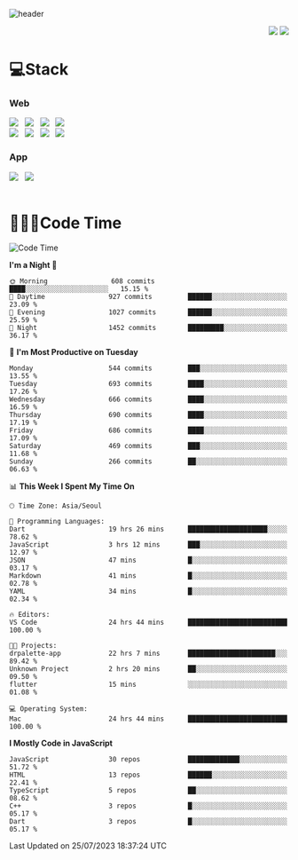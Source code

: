 ![header](https://capsule-render.vercel.app/api?type=waving&color=gradient&height=200&text=Cheri&fontAlign=70&fontAlignY=40&animation=twinkling)


<div align="end">
 <a href="https://cheri.tistory.com/"><img src="https://img.shields.io/badge/Blog-AD29B6?style=flat-square&logo=Tidal&logoColor=white"/></a> 
 <a href="mailto:hey.rnjs1135@gmail.com"><img src="https://img.shields.io/badge/Mail-EA4335?style=flat-square&logo=Gmail&logoColor=white"/></a>
</div>

<h1>💻Stack</h1>
<div>
 <h3>Web</h3>
 <!-- badge : https://shields.io/ -->
 <!-- icon : https://simpleicons.org/?q=Get -->
 <img src="https://img.shields.io/badge/HTML5-e74c3c?style=flat-square&logo=HTML5&logoColor=white"></img> &nbsp 
 <img src="https://img.shields.io/badge/CSS3-0A84FF?style=flat-square&logo=CSS3&logoColor=white"></img> &nbsp 
 <img src="https://img.shields.io/badge/tailwind%2Dcss-06B6D4?style=flat-square&logo=tailwindcss&logoColor=white"/></a> &nbsp 
 <img src="https://img.shields.io/badge/styled%2Dcomponents-DB7093?style=flat-square&logo=styled%2Dcomponents&logoColor=white"/></a>
 <br/>
 <img src="https://img.shields.io/badge/JavaScript-FFCD11?style=flat-square&logo=JavaScript&logoColor=white"></img> &nbsp 
 <img src="https://img.shields.io/badge/React-00BCF6?style=flat-square&logo=React&logoColor=white"></img> &nbsp 
 <img src="https://img.shields.io/badge/Redux-764ABC?style=flat-square&logo=Redux&logoColor=white"/> &nbsp 
 <img src="https://img.shields.io/badge/Zustand-582D3E?style=flat-square&logo=Zustand&logoColor=white"/></a> &nbsp 
 <br/>
 <h3>App</h3>
 <img src="https://img.shields.io/badge/Flutter-02569B?style=flat-square&logo=Flutter&logoColor=white"/></a> &nbsp 
 <img src="https://img.shields.io/badge/Getx-600EB2?style=flat-square"/></a> &nbsp 
</div> 

<br/>

<h1>👩🏼‍💻Code Time</h1>

<!--START_SECTION:waka-->
![Code Time](http://img.shields.io/badge/Code%20Time-2%2C351%20hrs%2034%20mins-blue)

**I'm a Night 🦉** 

```text
🌞 Morning                608 commits         ████░░░░░░░░░░░░░░░░░░░░░   15.15 % 
🌆 Daytime                927 commits         ██████░░░░░░░░░░░░░░░░░░░   23.09 % 
🌃 Evening                1027 commits        ██████░░░░░░░░░░░░░░░░░░░   25.59 % 
🌙 Night                  1452 commits        █████████░░░░░░░░░░░░░░░░   36.17 % 
```
📅 **I'm Most Productive on Tuesday** 

```text
Monday                   544 commits         ███░░░░░░░░░░░░░░░░░░░░░░   13.55 % 
Tuesday                  693 commits         ████░░░░░░░░░░░░░░░░░░░░░   17.26 % 
Wednesday                666 commits         ████░░░░░░░░░░░░░░░░░░░░░   16.59 % 
Thursday                 690 commits         ████░░░░░░░░░░░░░░░░░░░░░   17.19 % 
Friday                   686 commits         ████░░░░░░░░░░░░░░░░░░░░░   17.09 % 
Saturday                 469 commits         ███░░░░░░░░░░░░░░░░░░░░░░   11.68 % 
Sunday                   266 commits         ██░░░░░░░░░░░░░░░░░░░░░░░   06.63 % 
```


📊 **This Week I Spent My Time On** 

```text
🕑︎ Time Zone: Asia/Seoul

💬 Programming Languages: 
Dart                     19 hrs 26 mins      ████████████████████░░░░░   78.62 % 
JavaScript               3 hrs 12 mins       ███░░░░░░░░░░░░░░░░░░░░░░   12.97 % 
JSON                     47 mins             █░░░░░░░░░░░░░░░░░░░░░░░░   03.17 % 
Markdown                 41 mins             █░░░░░░░░░░░░░░░░░░░░░░░░   02.78 % 
YAML                     34 mins             █░░░░░░░░░░░░░░░░░░░░░░░░   02.34 % 

🔥 Editors: 
VS Code                  24 hrs 44 mins      █████████████████████████   100.00 % 

🐱‍💻 Projects: 
drpalette-app            22 hrs 7 mins       ██████████████████████░░░   89.42 % 
Unknown Project          2 hrs 20 mins       ██░░░░░░░░░░░░░░░░░░░░░░░   09.50 % 
flutter                  15 mins             ░░░░░░░░░░░░░░░░░░░░░░░░░   01.08 % 

💻 Operating System: 
Mac                      24 hrs 44 mins      █████████████████████████   100.00 % 
```

**I Mostly Code in JavaScript** 

```text
JavaScript               30 repos            █████████████░░░░░░░░░░░░   51.72 % 
HTML                     13 repos            ██████░░░░░░░░░░░░░░░░░░░   22.41 % 
TypeScript               5 repos             ██░░░░░░░░░░░░░░░░░░░░░░░   08.62 % 
C++                      3 repos             █░░░░░░░░░░░░░░░░░░░░░░░░   05.17 % 
Dart                     3 repos             █░░░░░░░░░░░░░░░░░░░░░░░░   05.17 % 
```




 Last Updated on 25/07/2023 18:37:24 UTC
<!--END_SECTION:waka-->
